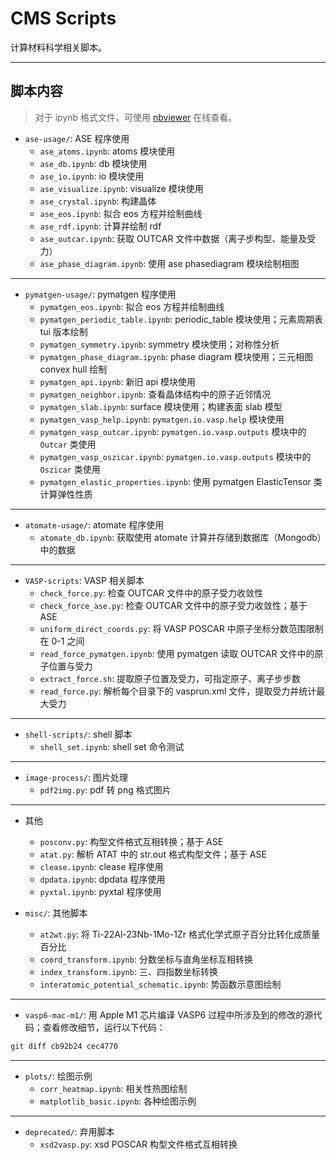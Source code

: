 # CMS Scripts

计算材料科学相关脚本。

---

## 脚本内容

>对于 ipynb 格式文件，可使用 [nbviewer](https://nbviewer.org/) 在线查看。

- `ase-usage/`: ASE 程序使用
  - `ase_atoms.ipynb`: atoms 模块使用
  - `ase_db.ipynb`: db 模块使用
  - `ase_io.ipynb`: io 模块使用
  - `ase_visualize.ipynb`: visualize 模块使用
  - `ase_crystal.ipynb`: 构建晶体
  - `ase_eos.ipynb`: 拟合 eos 方程并绘制曲线
  - `ase_rdf.ipynb`: 计算并绘制 rdf
  - `ase_outcar.ipynb`: 获取 OUTCAR 文件中数据（离子步构型、能量及受力）
  - `ase_phase_diagram.ipynb`: 使用 ase phasediagram 模块绘制相图

---

- `pymatgen-usage/`: pymatgen 程序使用
  - `pymatgen_eos.ipynb`: 拟合 eos 方程并绘制曲线
  - `pymatgen_periodic_table.ipynb`: periodic_table 模块使用；元素周期表 tui 版本绘制
  - `pymatgen_symmetry.ipynb`: symmetry 模块使用；对称性分析
  - `pymatgen_phase_diagram.ipynb`: phase diagram 模块使用；三元相图 convex hull 绘制
  - `pymatgen_api.ipynb`: 新旧 api 模块使用
  - `pymatgen_neighbor.ipynb`: 查看晶体结构中的原子近邻情况
  - `pymatgen_slab.ipynb`: surface 模块使用；构建表面 slab 模型
  - `pymatgen_vasp_help.ipynb`: `pymatgen.io.vasp.help` 模块使用
  - `pymatgen_vasp_outcar.ipynb`: `pymatgen.io.vasp.outputs` 模块中的 `Outcar` 类使用
  - `pymatgen_vasp_oszicar.ipynb`: `pymatgen.io.vasp.outputs` 模块中的 `Oszicar` 类使用
  - `pymatgen_elastic_properties.ipynb`: 使用 pymatgen ElasticTensor 类计算弹性性质

---

- `atomate-usage/`: atomate 程序使用
  - `atomate_db.ipynb`: 获取使用 atomate 计算并存储到数据库（Mongodb）中的数据

---

- `VASP-scripts`: VASP 相关脚本
  - `check_force.py`: 检查 OUTCAR 文件中的原子受力收敛性
  - `check_force_ase.py`: 检查 OUTCAR 文件中的原子受力收敛性；基于 ASE
  - `uniform_direct_coords.py`: 将 VASP POSCAR 中原子坐标分数范围限制在 0-1 之间
  - `read_force_pymatgen.ipynb`: 使用 pymatgen 读取 OUTCAR 文件中的原子位置与受力
  - `extract_force.sh`: 提取原子位置及受力，可指定原子、离子步步数
  - `read_force.py`: 解析每个目录下的 vasprun.xml 文件，提取受力并统计最大受力

---

- `shell-scripts/`: shell 脚本
  - `shell_set.ipynb`: shell set 命令测试

---

- `image-process/`: 图片处理
  - `pdf2img.py`: pdf 转 png 格式图片

---

- 其他
  - `posconv.py`: 构型文件格式互相转换；基于 ASE
  - `atat.py`: 解析 ATAT 中的 str.out 格式构型文件；基于 ASE
  - `clease.ipynb`: clease 程序使用
  - `dpdata.ipynb`: dpdata 程序使用
  - `pyxtal.ipynb`: pyxtal 程序使用

- `misc/`: 其他脚本
  - `at2wt.py`: 将 Ti-22Al-23Nb-1Mo-1Zr 格式化学式原子百分比转化成质量百分比
  - `coord_transform.ipynb`: 分数坐标与直角坐标互相转换
  - `index_transform.ipynb`: 三、四指数坐标转换
  - `interatomic_potential_schematic.ipynb`: 势函数示意图绘制

---

- `vasp6-mac-m1/`: 用 Apple M1 芯片编译 VASP6 过程中所涉及到的修改的源代码；查看修改细节，运行以下代码：

```bash
git diff cb92b24 cec4770
```

---

- `plots/`: 绘图示例
  - `corr_heatmap.ipynb`: 相关性热图绘制
  - `matplotlib_basic.ipynb`: 各种绘图示例

---

- `deprecated/`: 弃用脚本
  - `xsd2vasp.py`: xsd POSCAR 构型文件格式互相转换
